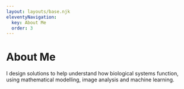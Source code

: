 ```yaml
---
layout: layouts/base.njk
eleventyNavigation:
  key: About Me
  order: 3
---
```

# About Me

I design solutions to help understand how biological systems function, using mathematical modelling, image analysis and machine learning.
